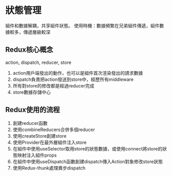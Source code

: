 # 狀態管理

組件和數據解耦，共享組件狀態。
使用時機：數據頻繁在兄弟組件傳遞，組件數據較多，傳遞層級較深

## Redux核心概念

action, dispatch, reducer, store

1. action用戶端發出的動作，也可以是組件首次渲染發出的請求數據
2. dispatch負責把action發送到store中，經歷所有middleware
3. 所有對store的修改都是經過reducer完成
4. store數據存儲中心

## Redux使用的流程

1. 創建reducer函數
2. 使用combineReducers合併多個reducer
3. 使用createStore創建store
4. 使用Provider在最外層組件注入store
5. 在組件中使用useSelector取用store的狀態數據，或使用connect將store的狀態映射注入組件props
6. 在組件中使用useDispatch函數創建dispatch傳入Action對象修改store狀態
7. 使用Redux-thunk處理異步dispatch
